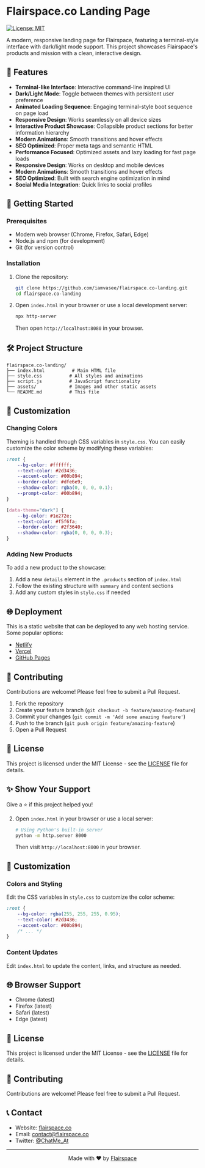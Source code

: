 # Flairspace.co Landing Page

[![License: MIT](https://img.shields.io/badge/License-MIT-yellow.svg)](https://opensource.org/licenses/MIT)

A modern, responsive landing page for Flairspace, featuring a terminal-style interface with dark/light mode support. This project showcases Flairspace's products and mission with a clean, interactive design.

## 🌟 Features

- **Terminal-like Interface**: Interactive command-line inspired UI
- **Dark/Light Mode**: Toggle between themes with persistent user preference
- **Animated Loading Sequence**: Engaging terminal-style boot sequence on page load
- **Responsive Design**: Works seamlessly on all device sizes
- **Interactive Product Showcase**: Collapsible product sections for better information hierarchy
- **Modern Animations**: Smooth transitions and hover effects
- **SEO Optimized**: Proper meta tags and semantic HTML
- **Performance Focused**: Optimized assets and lazy loading for fast page loads
- **Responsive Design**: Works on desktop and mobile devices
- **Modern Animations**: Smooth transitions and hover effects
- **SEO Optimized**: Built with search engine optimization in mind
- **Social Media Integration**: Quick links to social profiles

## 🚀 Getting Started

### Prerequisites

- Modern web browser (Chrome, Firefox, Safari, Edge)
- Node.js and npm (for development)
- Git (for version control)

### Installation

1. Clone the repository:
   ```bash
   git clone https://github.com/iamvasee/flairspace.co-landing.git
   cd flairspace.co-landing
   ```

2. Open `index.html` in your browser or use a local development server:
   ```bash
   npx http-server
   ```
   Then open `http://localhost:8080` in your browser.

## 🛠️ Project Structure

```
flairspace.co-landing/
├── index.html          # Main HTML file
├── style.css          # All styles and animations
├── script.js          # JavaScript functionality
├── assets/            # Images and other static assets
└── README.md          # This file
```

## 🎨 Customization

### Changing Colors
Theming is handled through CSS variables in `style.css`. You can easily customize the color scheme by modifying these variables:

```css
:root {
    --bg-color: #ffffff;
    --text-color: #2d3436;
    --accent-color: #00b894;
    --border-color: #dfe6e9;
    --shadow-color: rgba(0, 0, 0, 0.1);
    --prompt-color: #00b894;
}

[data-theme="dark"] {
    --bg-color: #1e272e;
    --text-color: #f5f6fa;
    --border-color: #2f3640;
    --shadow-color: rgba(0, 0, 0, 0.3);
}
```

### Adding New Products
To add a new product to the showcase:

1. Add a new `details` element in the `.products` section of `index.html`
2. Follow the existing structure with `summary` and content sections
3. Add any custom styles in `style.css` if needed

## 🌐 Deployment

This is a static website that can be deployed to any web hosting service. Some popular options:

- [Netlify](https://www.netlify.com/)
- [Vercel](https://vercel.com/)
- [GitHub Pages](https://pages.github.com/)

## 🤝 Contributing

Contributions are welcome! Please feel free to submit a Pull Request.

1. Fork the repository
2. Create your feature branch (`git checkout -b feature/amazing-feature`)
3. Commit your changes (`git commit -m 'Add some amazing feature'`)
4. Push to the branch (`git push origin feature/amazing-feature`)
5. Open a Pull Request

## 📄 License

This project is licensed under the MIT License - see the [LICENSE](LICENSE) file for details.

## ✨ Show Your Support

Give a ⭐️ if this project helped you!

2. Open `index.html` in your browser or use a local server:
   ```bash
   # Using Python's built-in server
   python -m http.server 8000
   ```
   Then visit `http://localhost:8000` in your browser.

## 🎨 Customization

### Colors and Styling

Edit the CSS variables in `style.css` to customize the color scheme:

```css
:root {
    --bg-color: rgba(255, 255, 255, 0.95);
    --text-color: #2d3436;
    --accent-color: #00b894;
    /* ... */
}
```

### Content Updates

Edit `index.html` to update the content, links, and structure as needed.

## 🌐 Browser Support

- Chrome (latest)
- Firefox (latest)
- Safari (latest)
- Edge (latest)

## 📜 License

This project is licensed under the MIT License - see the [LICENSE](LICENSE) file for details.

## 🤝 Contributing

Contributions are welcome! Please feel free to submit a Pull Request.

## 📞 Contact

- Website: [flairspace.co](https://flairspace.co)
- Email: contact@flairspace.co
- Twitter: [@ChatMe_At](https://twitter.com/ChatMe_At)

---

<div align="center">
  Made with ❤️ by <a href="https://flairspace.co">Flairspace</a>
</div>
